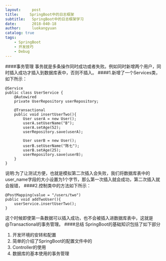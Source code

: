 ```yaml
---
layout:     post
title:     SpringBoot中的日志框架
subtitle:   SpringBoot中的日志框架学习
date:       2018-040-18
author:     luokangyuan
catalog: true
tags:
    - SpringBoot
    - 开发技巧
    - Debug
---
```


####事务管理
事务就是多条操作同时成功或者失败。例如同时新增两个用户，同时插入成功才插入到数据库表中，否则不插入。
####1.新增了一个Services类，如下所示：

	@Service
	public class UserService {
	    @Autowired
	    private UserRepository userRepository;
	     
        @Transactional
	    public void insertUserTwo(){
	        User userA = new User();
	        userA.setUserName("B");
	        userA.setAge(52);
	        userRepository.save(userA);
	
	        User userB = new User();
	        userB.setUserName("陈七");
	        userB.setAge(25);
	        userRepository.save(userB);
	    }
	}
说明:为了让测试方便，也就是模拟第二次插入会失败，我们将数据库表中的user_name字段的大小设置为1个字节，那么第一次插入就会成功，第二次插入就会报错，
####2.控制类中的方法如下所示：

	@PostMapping(value = "/users/two")
	public void addTwoUser(){
	    userService.insertUserTwo();
	}
这个时候即使第一条数据可以插入成功，也不会被插入进数据库表中，这就是 @Transactional的事务管理。
####总结
SpringBoot的基础知识包括了如下部分
1. 开发环境的安转和配置
2. 简单的介绍了SpringBoot的配置文件中的
3. Controller的使用
4. 数据库的基本使用的事务管理

